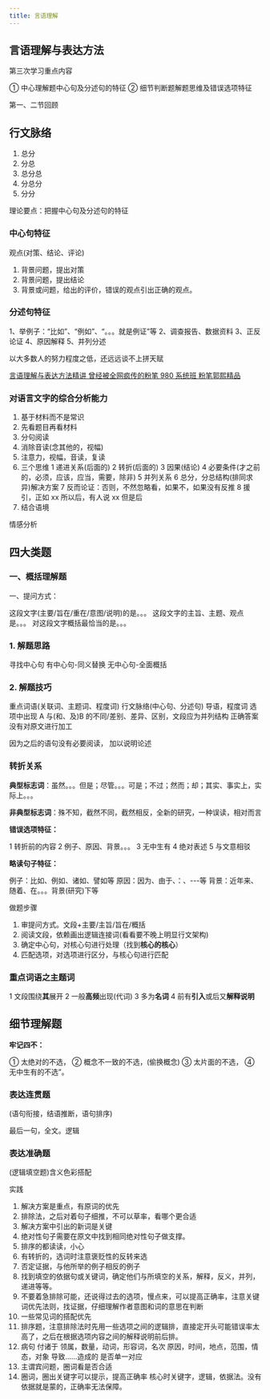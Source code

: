 ```yaml
---
title: 言语理解
---
```


## 言语理解与表达方法

第三次学习重点内容

① 中心理解题中心句及分述句的特征
② 细节判断题解题思维及错误选项特征

第一、二节回顾

## 行文脉络

1. 总分
2. 分总
3. 总分总
4. 分总分
5. 分分

理论要点：把握中心句及分述句的特征

### 中心句特征

观点(对策、结论、评论)

1. 背景问题，提出对策
2. 背景问题，提出结论
3. 背景或问题，给出的评价，错误的观点引出正确的观点。

### 分述句特征

1、举例子：“比如”、“例如”、“。。。就是例证”等
2、调查报告、数据资料
3、正反论证
4、原因解释
5、并列分述

以大多数人的努力程度之低，还远远谈不上拼天赋

[言语理解与表达方法精讲 曾经被全网疯传的粉笔 980 系统班 粉笔郭熙精品](https://www.bilibili.com/video/BV1Zf4y167qh?spm_id_from=333.1007.top_right_bar_window_history.content.click)

### 对语言文字的综合分析能力

1. 基于材料而不是常识
2. 先看题目再看材料
3. 分句阅读
4. 消除音读(念其他的，视幅)
5. 注意力，视幅，音读，复读
6. 三个思维
   1 递进关系(后面的)
   2 转折(后面的)
   3 因果(结论)
   4 必要条件(才之前的，必须，应该，应当，需要，除非)
   5 并列关系
   6 总分，分总结构(排同求异)解决方案
   7 反而论证：否则，不然忽略看，如果不，如果没有反推
   8 援引，正如 xx 所以后，有人说 xx 但是后
7. 结合语境

情感分析

## 四大类题

### 一、概括理解题

一、提问方式：

这段文字(主要/旨在/重在/意图/说明)的是。。。
这段文字的主旨、主题、观点是。。。
对这段文字概括最恰当的是。。。

### 1. 解题思路

寻找中心句
有中心句-同义替换
无中心句-全面概括

### 2. 解题技巧

重点词语(关联词、主题词、程度词)
行文脉络(中心句、分述句)
导语，程度词
选项中出现 A 与(和、及)B 的不同/差别、差异、区别，文段应为并列结构
正确答案没有对原文进行加工

因为之后的语句没有必要阅读，
加以说明论述

### 转折关系

**典型标志词**：虽然。。。但是；尽管。。。可是；不过；然而；却；其实、事实上，实际上。。。

**非典型标志词**：殊不知，截然不同，截然相反，全新的研究，一种误读，相对而言

**错误选项特征：**

1 转折前的内容
2 例子、原因、背景。。。
3 无中生有
4 绝对表述
5 与文意相驳

**略读句子特征：**

例子：比如、例如、诸如、譬如等
原因：因为、由于、：、---等
背景：近年来、随着、在。。。背景(研究)下等

做题步骤

1. 审提问方式。文段+主要/主旨/旨在/概括
2. 阅读文段，依赖画出逻辑连接词(看看要不晚上明显行文架构)
3. 确定中心句，对核心句进行处理（找到**核心的核心**）
4. 匹配选项，对选项进行区分，与核心句进行匹配

### 重点词语之主题词

1 文段围绕**其**展开
2 一般**高频**出现(代词)
3 多为**名词**
4 前有**引入**或后又**解释说明**

## 细节理解题

**牢记四不：**

① 太绝对的不选，
② 概念不一致的不选，(偷换概念)
③ 太片面的不选，
④ 无中生有的不选”。

### 表达连贯题

(语句衔接，结语推断，语句排序)

最后一句，全文。逻辑

### 表达准确题

(逻辑填空题)含义色彩搭配

实践

1. 解决方案是重点，有原词的优先
2. 排除法，之后对着句子细推，不可以草率，看哪个更合适
3. 解决方案中引出的新词是关键
4. 绝对性句子需要在原文中找到相同绝对性句子做支撑。
5. 排序的都读读，小心
6. 有转折的，选词时注意褒贬性的反转来选
7. 否定证据，与他所举的例子相反的例子
8. 找到填空的依据句或关键词，确定他们与所填空的关系，解释，反义，并列，递进等等。
9. 不要着急排除可能，还说得过去的选项，慢点来，可以提高正确率，注意关键词优先法则，找证据，仔细理解作者意图和词的意思在判断
10. 一些常见词的搭配优先
11. 排序题，注意排除法时先用一些选项之间的逻辑排，直接定开头可能错误率太高了，之后在根据选项内容之间的解释说明前后排。
12. 病句
    付诸于
    领属，数量，动词，形容词，名次
    原因，时间，地点，范围，情态，对象
    导致……造成的
    是否单一对应
13. 主谓宾问题，圈词看是否合适
14. 圈词，圈出关键字可以提示，提高正确率
    核心时关键字，逻辑，依据法。没有依据就是蒙的，正确率无法保障。
